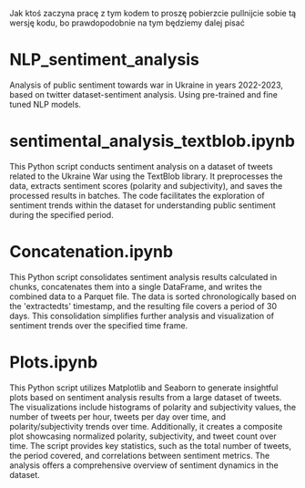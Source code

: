 Jak ktoś zaczyna pracę z tym kodem to proszę pobierzcie pullnijcie sobie tą wersję kodu, bo prawdopodobnie na tym będziemy dalej pisać

# NLP_sentiment_analysis
Analysis of public sentiment towards war in Ukraine in years 2022-2023, based on twitter dataset-sentiment analysis. Using pre-trained and fine tuned NLP models.

# sentimental_analysis_textblob.ipynb
This Python script conducts sentiment analysis on a dataset of tweets related to the Ukraine War using the TextBlob library. It preprocesses the data, extracts sentiment scores (polarity and subjectivity), and saves the processed results in batches. The code facilitates the exploration of sentiment trends within the dataset for understanding public sentiment during the specified period.

# Concatenation.ipynb 
This Python script consolidates sentiment analysis results calculated in chunks, concatenates them into a single DataFrame, and writes the combined data to a Parquet file. The data is sorted chronologically based on the 'extractedts' timestamp, and the resulting file covers a period of 30 days. This consolidation simplifies further analysis and visualization of sentiment trends over the specified time frame.

# Plots.ipynb 
This Python script utilizes Matplotlib and Seaborn to generate insightful plots based on sentiment analysis results from a large dataset of tweets. The visualizations include histograms of polarity and subjectivity values, the number of tweets per hour, tweets per day over time, and polarity/subjectivity trends over time. Additionally, it creates a composite plot showcasing normalized polarity, subjectivity, and tweet count over time. The script provides key statistics, such as the total number of tweets, the period covered, and correlations between sentiment metrics. The analysis offers a comprehensive overview of sentiment dynamics in the dataset.
